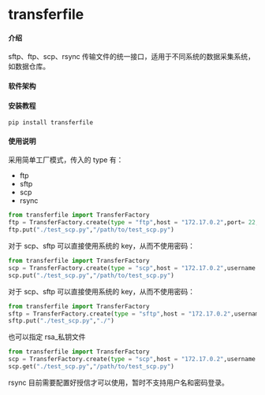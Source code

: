 # transferfile

#### 介绍

sftp、ftp、scp、rsync 传输文件的统一接口，适用于不同系统的数据采集系统，如数据仓库。

#### 软件架构



#### 安装教程

```shell
pip install transferfile
```

#### 使用说明

采用简单工厂模式，传入的 type 有：
- ftp
- sftp
- scp
- rsync

```python
from transferfile import TransferFactory
ftp = TransferFactory.create(type = "ftp",host = "172.17.0.2",port= 22,username = "admin",password= "admin")
ftp.put("./test_scp.py","/path/to/test_scp.py")
```

对于 scp、sftp 可以直接使用系统的 key，从而不使用密码：

```python
from transferfile import TransferFactory
scp = TransferFactory.create(type = "scp",host = "172.17.0.2",username = "admin", load_system_host_keys = True)
scp.put("./test_scp.py","/path/to/test_scp.py")
```



对于 scp、sftp 可以直接使用系统的 key，从而不使用密码：

```python
from transferfile import TransferFactory
sftp = TransferFactory.create(type = "sftp",host = "172.17.0.2",username = "admin", load_system_host_keys = True)
sftp.put("./test_scp.py","./")
```

也可以指定 rsa_私钥文件

```python
from transferfile import TransferFactory
scp = TransferFactory.create(type = "scp",host = "172.17.0.2",username = "admin", load_system_host_keys = True)
scp.get("./test_scp.py","/path/to/test_scp.py")
```

rsync 目前需要配置好授信才可以使用，暂时不支持用户名和密码登录。

